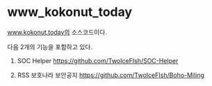 # www_kokonut_today

www.kokonut.today의 소스코드이다.

다음 2개의 기능을 포함하고 있다.

1. SOC Helper
https://github.com/TwoIceFIsh/SOC-Helper

2. RSS 보호나라 보안공지
https://github.com/TwoIceFIsh/Boho-Miling
